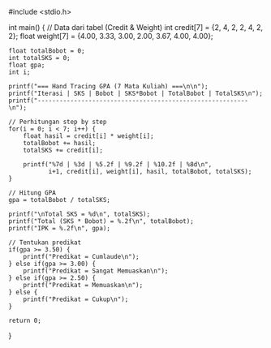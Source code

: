 #include <stdio.h>

int main() {
    // Data dari tabel (Credit & Weight)
    int credit[7] = {2, 4, 2, 2, 4, 2, 2};
    float weight[7] = {4.00, 3.33, 3.00, 2.00, 3.67, 4.00, 4.00};

    float totalBobot = 0;
    int totalSKS = 0;
    float gpa;
    int i;

    printf("=== Hand Tracing GPA (7 Mata Kuliah) ===\n\n");
    printf("Iterasi | SKS | Bobot | SKS*Bobot | TotalBobot | TotalSKS\n");
    printf("----------------------------------------------------------\n");

    // Perhitungan step by step
    for(i = 0; i < 7; i++) {
        float hasil = credit[i] * weight[i];
        totalBobot += hasil;
        totalSKS += credit[i];

        printf("%7d | %3d | %5.2f | %9.2f | %10.2f | %8d\n",
               i+1, credit[i], weight[i], hasil, totalBobot, totalSKS);
    }

    // Hitung GPA
    gpa = totalBobot / totalSKS;

    printf("\nTotal SKS = %d\n", totalSKS);
    printf("Total (SKS * Bobot) = %.2f\n", totalBobot);
    printf("IPK = %.2f\n", gpa);

    // Tentukan predikat
    if(gpa >= 3.50) {
        printf("Predikat = Cumlaude\n");
    } else if(gpa >= 3.00) {
        printf("Predikat = Sangat Memuaskan\n");
    } else if(gpa >= 2.50) {
        printf("Predikat = Memuaskan\n");
    } else {
        printf("Predikat = Cukup\n");
    }

    return 0;
}
